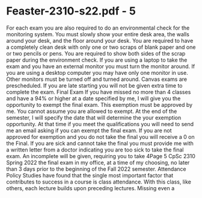 # Feaster-2310-s22.pdf - 5

For each exam you are also required to do an environmental check for the monitoring system. You
must slowly show your entire desk area, the walls around your desk, and the floor around your desk.
You are required to have a completely clean desk with only one or two scraps of blank paper and one
or two pencils or pens. You are required to show both sides of the scrap paper during the environment
check. If you are using a laptop to take the exam and you have an external monitor you must turn the
monitor around. If you are using a desktop computer you may have only one monitor in use. Other
monitors must be turned off and turned around.
Canvas exams are prescheduled. If you are late starting you will not be given extra time to complete
the exam.
Final Exam
If you have missed no more than 4 classes and have a 94% or higher at a date specified by me, I will
give you the opportunity to exempt the final exam. This exemption must be approved by me. You
cannot assume you are allowed to exempt. At the end of the semester, I will specify the date that will
determine the your exemption opportunity. At that time if you meet the qualifications you will need
to send me an email asking if you can exempt the final exam. If you are not approved for exemption
and you do not take the final you will receive a 0 on the Final.
If you are sick and cannot take the final you must provide me with a written letter from a doctor
indicating you are too sick to take the final exam. An incomplete will be given, requiring you to take
4Page 5
CpSc 2310 Spring 2022
the final exam in my office, at a time of my choosing, no later than 3 days prior to the beginning of
the Fall 2022 semester.
Attendance Policy
Studies have found that the single most important factor that contributes to success in a course is class
attendance. With this class, like others, each lecture builds upon preceding lectures. Missing even a